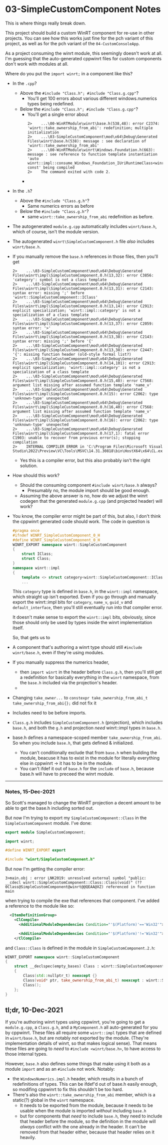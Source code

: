 # 03-SimpleCustomComponent Notes

This is where things really break down.

This project should build a custom WinRT component for re-use in other projects. You can see how this works just fine for the pch variant of this project, as well as for the pch variant of the `04-CustomConsoleApp`.

As a project consuming the winrt module, this seemingly doesn't work at all. I'm guessing that the auto-generated cppwinrt files for custom components don't work with modules at all.


Where do you put the `import winrt;` in a component like this?
* In the `.cpp`?
  - Above the `#include "Class.h"; #include "Class.g.cpp"`?
    - You'll get 100 errors about various different windows.numerics types being redefined.
  - Below the `#include "Class.h"; #include "Class.g.cpp"`?
    - You'll get a single error about
      ```
      2>    ...\00-WinRTModule\winrt\base.h(538,48): error C2374: 'winrt::take_ownership_from_abi': redefinition; multiple initialization
      2>    ...\03-SimpleCustomComponent\mod\x64\Debug\Generated Files\winrt\base.h(538): message : see declaration of 'winrt::take_ownership_from_abi'
      2>    ...\00-WinRTModule\winrt\Windows.Foundation.h(663): message : see reference to function template instantiation 'auto winrt::impl::consume_Windows_Foundation_IUriRuntimeClass<winrt::Windows::Foundation::IUriRuntimeClass>::Domain(void) const' being compiled
      2>    The command exited with code 2.
      ```
    -
* In the `.h`?
  - Above the `#include "Class.g.h"`?
    - Same numerics errors as before
  - Below the `#include "Class.g.h"`?
    - same `winrt::take_ownership_from_abi` redefinition as before.
* The autogenerated `module.g.cpp` automatically includes `winrt/base.h`, which of course, isn't the module version.
* The autogenerated `winrt\SimpleCustomComponent.h` file _also_ includes `winrt/base.h`.
* If you manually remove the `base.h` references in those files, then you'll get
  ```
  2>    ...\03-SimpleCustomComponent\mod\x64\Debug\Generated Files\winrt\impl\SimpleCustomComponent.0.h(13,32): error C3856: 'category': symbol is not a class template
  2>    ...\03-SimpleCustomComponent\mod\x64\Debug\Generated Files\winrt\impl\SimpleCustomComponent.0.h(13,31): error C2143: syntax error: missing ';' before 'winrt::SimpleCustomComponent::IClass'
  2>    ...\03-SimpleCustomComponent\mod\x64\Debug\Generated Files\winrt\impl\SimpleCustomComponent.0.h(13,14): error C2913: explicit specialization; 'winrt::impl::category' is not a specialization of a class template
  2>    ...\03-SimpleCustomComponent\mod\x64\Debug\Generated Files\winrt\impl\SimpleCustomComponent.0.h(13,37): error C2059: syntax error: '>'
  2>    ...\03-SimpleCustomComponent\mod\x64\Debug\Generated Files\winrt\impl\SimpleCustomComponent.0.h(13,38): error C2143: syntax error: missing ';' before '{'
  2>    ...\03-SimpleCustomComponent\mod\x64\Debug\Generated Files\winrt\impl\SimpleCustomComponent.0.h(13,38): error C2447: '{': missing function header (old-style formal list?)
  2>    ...\03-SimpleCustomComponent\mod\x64\Debug\Generated Files\winrt\impl\SimpleCustomComponent.0.h(14,101): error C2913: explicit specialization; 'winrt::impl::category' is not a specialization of a class template
  2>    ...\03-SimpleCustomComponent\mod\x64\Debug\Generated Files\winrt\impl\SimpleCustomComponent.0.h(15,40): error C7568: argument list missing after assumed function template 'name_v'
  2>    ...\03-SimpleCustomComponent\mod\x64\Debug\Generated Files\winrt\impl\SimpleCustomComponent.0.h(15): error C2062: type 'unknown-type' unexpected
  2>    ...\03-SimpleCustomComponent\mod\x64\Debug\Generated Files\winrt\impl\SimpleCustomComponent.0.h(16,40): error C7568: argument list missing after assumed function template 'name_v'
  2>    ...\03-SimpleCustomComponent\mod\x64\Debug\Generated Files\winrt\impl\SimpleCustomComponent.0.h(16): error C2062: type 'unknown-type' unexpected
  2>    ...\03-SimpleCustomComponent\mod\x64\Debug\Generated Files\winrt\impl\SimpleCustomComponent.0.h(17,1): fatal error C1903: unable to recover from previous error(s); stopping compilation
  2>    INTERNAL COMPILER ERROR in 'C:\Program Files\Microsoft Visual Studio\2022\Preview\VC\Tools\MSVC\14.31.30818\bin\HostX64\x64\CL.exe'
  ```
  - Yes this is a compiler error, but this also probably isn't the right solution.


* How should this work?
  - Should the consuming component `#include winrt/base.h` always?
    - Presumably no, the module import should be good enough.
  - Assuming the above answer is no, how do we adjust the winrt codegen that the generated `module.g.cpp` (and projected header) will work?


* You know, the compiler error might be part of this, but also, I don't think the cppwinrt generated code should work. The code in question is

  ```c++
  #pragma once
  #ifndef WINRT_SimpleCustomComponent_0_H
  #define WINRT_SimpleCustomComponent_0_H
  WINRT_EXPORT namespace winrt::SimpleCustomComponent
  {
      struct IClass;
      struct Class;
  }
  namespace winrt::impl
  {
      template <> struct category<winrt::SimpleCustomComponent::IClass>{ using type = interface_category; };
      ...
  ```
  This `category` type is defined in `base.h`, in the `winrt::impl` namespace, which straight up isn't exported. Even if you go through and manually export the winrt::impl bits for `category`, `name_v`, `guid_v` and `default_interface`, then you'll still eventually run into that compiler error.

  It doesn't make sense to export the `winrt::impl` bits, obviously, since those should only be used by types inside the winrt implementation itself.

  So, that gets us to
* A component that's authoring a winrt type should still `#include winrt/base.h`, even if they're using modules.
* If you manually suppress the numerics header,
  - then `import winrt` in the header before `Class.g.h`, then you'll still get a redefinition for basically everything in the `winrt` namespace, from the `base.h` included via the projection's header.
  -
* Changing `take_owner...` to
  `constexpr take_ownership_from_abi_t take_ownership_from_abi{};`
  did not fix it

* Includes need to be before imports.
* `Class.g.h` includes `SimpleCustomComponent.h` (projection), which includes `base.h`, and both the `g.h` and projection _need_ winrt::impl types in `base.h`.
* base.h defines a namespace-scoped member `take_ownership_from_abi`. So when you include `base.h`, that gets defined & initialized.
  - You can't conditionally exclude that from `base.h` when building the module, beacuse it has to exist in the module for literally everything else in cppwinrt -> it has to be in the module.
  - You can't ifdef it out of `base.h` for the `include` of `base.h`, because base.h will have to preceed the winrt module.

<hr>

### Notes, 15-Dec-2021

So Scott's managed to change the WinRT projection a decent amount to be able to get the base.h including sorted out.

But now I'm trying to export my `SimpleCustomComponent::Class` in the `SimpleCustomComponent` module. I've done:

```c++
export module SimpleCustomComponent;

import winrt;

#define WINRT_EXPORT export

#include "winrt/SimpleCustomComponent.h"
```

But now I'm getting the compiler error:
```
3>main.obj : error LNK2019: unresolved external symbol "public: __cdecl winrt::SimpleCustomComponent::Class::Class(void)" (??0Class@SimpleCustomComponent@winrt@@QEAA@XZ) referenced in function main
```
when trying to compile the exe that references that component. I've added a reference to the module like so:

```xml
  <ItemDefinitionGroup>
    <ClCompile>
      <AdditionalModuleDependencies Condition="'$(Platform)'=='Win32'">$(SolutionDir)03-SimpleCustomComponent\mod\$(Configuration)\SimpleCustomComponent.ixx.ifc;%(AdditionalModuleDependencies)</AdditionalModuleDependencies>

      <AdditionalModuleDependencies Condition="'$(Platform)'!='Win32'">$(SolutionDir)03-SimpleCustomComponent\mod\$(Platform)\$(Configuration)\SimpleCustomComponent.ixx.ifc;%(AdditionalModuleDependencies)</AdditionalModuleDependencies>
    </ClCompile>
```

and `Class::Class` is defined in the module in `SimpleCustomComponent.2.h`:

```c++
WINRT_EXPORT namespace winrt::SimpleCustomComponent
{
    struct __declspec(empty_bases) Class : winrt::SimpleCustomComponent::IClass
    {
        Class(std::nullptr_t) noexcept {}
        Class(void* ptr, take_ownership_from_abi_t) noexcept : winrt::SimpleCustomComponent::IClass(ptr, take_ownership_from_abi) {}
        Class();
    };
}
```




## tl;dr, 10-Dec-2021

If you're authoring winrt types using cppwinrt, you're going to get a `module.g.cpp`, a `Class.g.h`, and a `MyComponent.h` all auto-generated for you by cppwinrt. These files all require some `winrt::impl` types that are defined in `winrt/base.h`, but are notably _not_ exported by the module. (They're implementation details of winrt, so that makes logical sense). That means these files are going to _need_ to `#include <winrt/base.h>`, to have access to those internal types.

However, `base.h` also defines some things that make using it both as a module `import` and as an `#include` not work. Notably:
* the `WindowsNumerics.impl.h` header, which results in a bunch of redefinitions of types. This can be ifdef'd out of base.h easily enough, so modifing cppwinrt to fix this shouldn't be too hard.
* There's also the `winrt::take_ownership_from_abi` member, which is a static(?) global in the `winrt` namespace.
  - It needs to be exported from the module, because it needs to be usable when the module is imported _without_ including `base.h`
  - but for components that _need_ to include `base.h`, they need to include that header before the module, so the definition in the module will _always_ conflict with the one already in the header. It can't be removed from that header either, because that header relies on it heavily.
